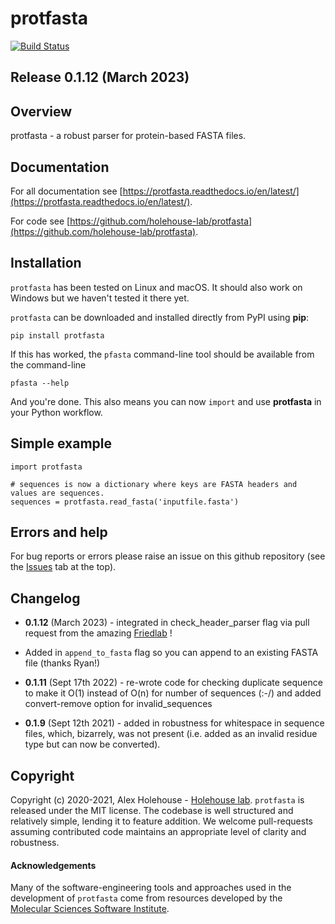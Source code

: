 protfasta
==============================
[//]: # (Badges)
[![Build Status](https://travis-ci.org/holehouse-lab/protfasta.svg?branch=master)](https://travis-ci.org/holehouse-lab/protfasta)

## Release 0.1.12 (March 2023)

## Overview
protfasta - a robust parser for protein-based FASTA files.

## Documentation

For all documentation see [https://protfasta.readthedocs.io/en/latest/](https://protfasta.readthedocs.io/en/latest/).

For code see [https://github.com/holehouse-lab/protfasta](https://github.com/holehouse-lab/protfasta).

## Installation

`protfasta` has been tested on Linux and macOS. It should also work on Windows but we haven't tested it there yet. 

`protfasta` can be downloaded and installed directly from PyPI using **pip**:

    pip install protfasta

If this has worked, the `pfasta` command-line tool should be available from the command-line

    pfasta --help

And you're done. This also means you can now ``import`` and use **protfasta** in your Python workflow. 

## Simple example

	import protfasta

	# sequences is now a dictionary where keys are FASTA headers and values are sequences.
    sequences = protfasta.read_fasta('inputfile.fasta')


## Errors and help
For bug reports or errors please raise an issue on this github repository (see the [Issues](https://github.com/holehouse-lab/protfasta/issues) tab at the top).

## Changelog
* **0.1.12** (March 2023) - integrated in check_header_parser flag via pull request from the amazing [Friedlab](https://friedlab.com/) !
* Added in `append_to_fasta` flag so you can append to an existing FASTA file (thanks Ryan!)

* **0.1.11** (Sept 17th 2022) - re-wrote code for checking duplicate sequence to make it O(1) instead of O(n) for number of sequences (:-/) and added convert-remove option for invalid_sequences

* **0.1.9** (Sept 12th 2021) - added in robustness for whitespace in sequence files, which, bizarrely, was not present (i.e. added as an invalid residue type but can now be converted).


## Copyright

Copyright (c) 2020-2021, Alex Holehouse  - [Holehouse lab](http://holehouse.wustl.edu/). `protfasta` is released under the MIT license. The codebase is well structured and relatively simple, lending it to feature addition. We welcome pull-requests assuming contributed code maintains an appropriate level of clarity and robustness. 


#### Acknowledgements
 
Many of the software-engineering tools and approaches used in the development of `protfasta` come from resources developed by the [Molecular Sciences Software Institute](https://molssi.org/).
